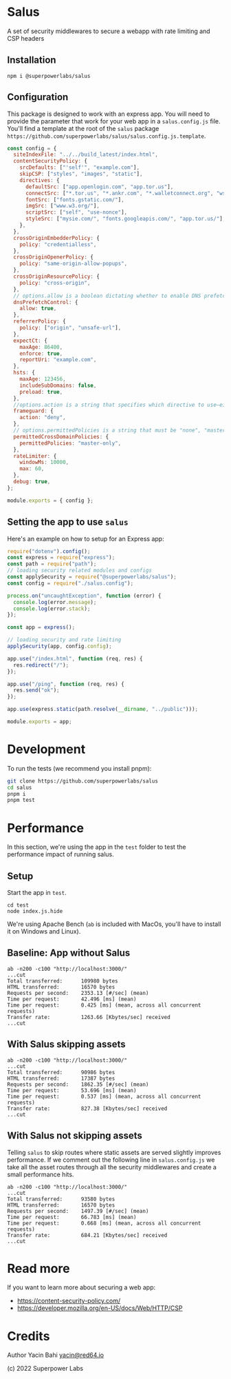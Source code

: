 # Salus

A set of security middlewares to secure a webapp with rate limiting and CSP headers

## Installation

```
npm i @superpowerlabs/salus
```

## Configuration

This package is designed to work with an express app. You will need to provide the parameter that work for your web app in a `salus.config.js` file.
You'll find a template at the root of the `salus` package `https://github.com/superpowerlabs/salus/salus.config.js.template`.

```js
const config = {
  siteIndexFile: "../../build_latest/index.html",
  contentSecurityPolicy: {
    srcDefaults: ["'self'", "example.com"],
    skipCSP: ["styles", "images", "static"],
    directives: {
      defaultSrc: ["app.openlogin.com", "app.tor.us"],
      connectSrc: ["*.tor.us", "*.ankr.com", "*.walletconnect.org", "wss:"],
      fontSrc: ["fonts.gstatic.com/"],
      imgSrc: ["www.w3.org/"],
      scriptSrc: ["self", "use-nonce"],
      styleSrc: ["mysie.com/", "fonts.googleapis.com/", "app.tor.us/"],
    },
  },
  crossOriginEmbedderPolicy: {
    policy: "credentialless",
  },
  crossOriginOpenerPolicy: {
    policy: "same-origin-allow-popups",
  },
  crossOriginResourcePolicy: {
    policy: "cross-origin",
  },
  // options.allow is a boolean dictating whether to enable DNS prefetching. It defaults to false
  dnsPrefetchControl: {
    allow: true,
  },
  referrerPolicy: {
    policy: ["origin", "unsafe-url"],
  },
  expectCt: {
    maxAge: 86400,
    enforce: true,
    reportUri: "example.com",
  },
  hsts: {
    maxAge: 123456,
    includeSubDomains: false,
    preload: true,
  },
  //options.action is a string that specifies which directive to use—either DENY or SAMEORIGIN.
  frameguard: {
    action: "deny",
  },
  // options.permittedPolicies is a string that must be "none", "master-only", "by-content-type", or "all". It defaults to "none".
  permittedCrossDomainPolicies: {
    permittedPolicies: "master-only",
  },
  rateLimiter: {
    windowMs: 10000,
    max: 60,
  },
  debug: true,
};

module.exports = { config };

```


## Setting the app to use `salus`

Here's an example on how to setup for an Express app:
```js
require("dotenv").config();
const express = require("express");
const path = require("path");
// loading security related modules and configs
const applySecurity = require("@superpowerlabs/salus");
const config = require("./salus.config");

process.on("uncaughtException", function (error) {
  console.log(error.message);
  console.log(error.stack);
});

const app = express();

// loading security and rate limiting
applySecurity(app, config.config);

app.use("/index.html", function (req, res) {
  res.redirect("/");
});

app.use("/ping", function (req, res) {
  res.send("ok");
});

app.use(express.static(path.resolve(__dirname, "../public")));

module.exports = app;
```

# Development

To run the tests (we recommend you install pnpm):
```sh
git clone https://github.com/superpowerlabs/salus
cd salus
pnpm i
pnpm test
```

# Performance

In this section, we're using the app in the `test` folder to test the performance impact of running salus.

## Setup

Start the app in `test`.
```
cd test
node index.js.hide
```
We're using Apache Bench (`ab` is included with MacOs, you'll have to install it on Windows and Linux).
## Baseline: App without Salus
```
ab -n200 -c100 "http://localhost:3000/"
...cut
Total transferred:      109980 bytes
HTML transferred:       16570 bytes
Requests per second:    2353.13 [#/sec] (mean)
Time per request:       42.496 [ms] (mean)
Time per request:       0.425 [ms] (mean, across all concurrent requests)
Transfer rate:          1263.66 [Kbytes/sec] received
...cut
```
## With Salus skipping assets
```
ab -n200 -c100 "http://localhost:3000/"
...cut
Total transferred:      90986 bytes
HTML transferred:       17387 bytes
Requests per second:    1862.35 [#/sec] (mean)
Time per request:       53.696 [ms] (mean)
Time per request:       0.537 [ms] (mean, across all concurrent requests)
Transfer rate:          827.38 [Kbytes/sec] received
...cut
```

## With Salus not skipping assets

Telling `salus` to skip routes where static assets are served slightly improves performance. 
If we comment out the following line in `salus.config.js` we take all the asset routes through all the security middlewares and create a small performance hits.
```
ab -n200 -c100 "http://localhost:3000/"
...cut
Total transferred:      93580 bytes
HTML transferred:       16570 bytes
Requests per second:    1497.39 [#/sec] (mean)
Time per request:       66.783 [ms] (mean)
Time per request:       0.668 [ms] (mean, across all concurrent requests)
Transfer rate:          684.21 [Kbytes/sec] received
...cut
```

# Read more
If you want to learn more about securing a web app:
- https://content-security-policy.com/
- https://developer.mozilla.org/en-US/docs/Web/HTTP/CSP
 
# Credits

Author Yacin Bahi <yacin@red64.io>

(c) 2022 Superpower Labs
